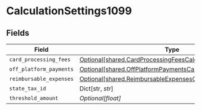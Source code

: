 # CalculationSettings1099


## Fields

| Field                                                                                                                              | Type                                                                                                                               | Required                                                                                                                           | Description                                                                                                                        |
| ---------------------------------------------------------------------------------------------------------------------------------- | ---------------------------------------------------------------------------------------------------------------------------------- | ---------------------------------------------------------------------------------------------------------------------------------- | ---------------------------------------------------------------------------------------------------------------------------------- |
| `card_processing_fees`                                                                                                             | [Optional[shared.CardProcessingFeesCalculationSettings1099]](../../models/shared/cardprocessingfeescalculationsettings1099.md)     | :heavy_minus_sign:                                                                                                                 | N/A                                                                                                                                |
| `off_platform_payments`                                                                                                            | [Optional[shared.OffPlatformPaymentsCalculationSettings1099]](../../models/shared/offplatformpaymentscalculationsettings1099.md)   | :heavy_minus_sign:                                                                                                                 | N/A                                                                                                                                |
| `reimbursable_expenses`                                                                                                            | [Optional[shared.ReimbursableExpensesCalculationSettings1099]](../../models/shared/reimbursableexpensescalculationsettings1099.md) | :heavy_minus_sign:                                                                                                                 | N/A                                                                                                                                |
| `state_tax_id`                                                                                                                     | Dict[str, *str*]                                                                                                                   | :heavy_minus_sign:                                                                                                                 | N/A                                                                                                                                |
| `threshold_amount`                                                                                                                 | *Optional[float]*                                                                                                                  | :heavy_minus_sign:                                                                                                                 | N/A                                                                                                                                |